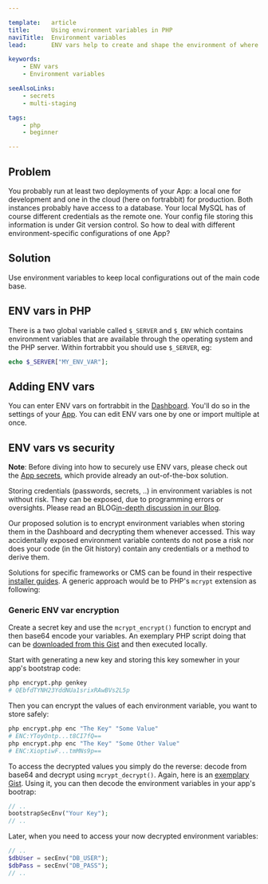 ```yaml
---

template:   article
title:      Using environment variables in PHP
naviTitle:  Environment variables
lead:       ENV vars help to create and shape the environment of where the code runs.

keywords:
    - ENV vars
    - Environment variables

seeAlsoLinks:
    - secrets
    - multi-staging

tags:
    - php
    - beginner

---
```


## Problem

You probably run at least two deployments of your App: a local one for development and one in the cloud (here on fortrabbit) for production. Both instances probably have access to a database. Your local MySQL has of course different credentials as the remote one. Your config file storing this information is under Git version control. So how to deal with different environment-specific configurations of one App?

## Solution

Use environment variables to keep local configurations out of the main code base.

## ENV vars in PHP

There is a two global variable called `$_SERVER` and `$_ENV` which contains environment variables that are available through the operating system and the PHP server. Within fortrabbit you should use `$_SERVER`, eg:

```php
echo $_SERVER["MY_ENV_VAR"];
```

## Adding ENV vars

You can enter ENV vars on fortrabbit in the [Dashboard](dashboard). You'll do so in the settings of your [App](app). You can edit ENV vars one by one or import multiple at once.

## ENV vars vs security

**Note**: Before diving into how to securely use ENV vars, please check out the [App secrets](secrets), which provide already an out-of-the-box solution.

Storing credentials (passwords, secrets, ..) in environment variables is not without risk. They can be exposed, due to programming errors or oversights. Please read an BLOG[in-depth discussion in our Blog](how-to-keep-a-secret).

Our proposed solution is to encrypt environment variables when storing them in the Dashboard and decrypting them whenever accessed. This way accidentally exposed environment variable contents do not pose a risk nor does your code (in the Git history) contain any credentials or a method to derive them.

Solutions for specific frameworks or CMS can be found in their respective [installer guides](/#install). A generic approach would be to PHP's `mcrypt` extension as following:

### Generic ENV var encryption

Create a secret key and use the `mcrypt_encrypt()` function to encrypt and then base64 encode your variables. An exemplary PHP script doing that can be [downloaded from this Gist](https://gist.github.com/ukautz/3573878af39e81c009fa) and then executed locally.

Start with generating a new key and storing this key somewher in your app's bootstrap code:

```bash
php encrypt.php genkey
# QEbfdTYNH23YddNUa1srixRAwBVs2L5p
```

Then you can encrypt the values of each environment variable, you want to store safely:

```bash
php encrypt.php enc "The Key" "Some Value"
# ENC:YToyOntp...t8CI7fQ==
php encrypt.php enc "The Key" "Some Other Value"
# ENC:XioptiwF...tmMNs9p==
```

To access the decrypted values you simply do the reverse: decode from base64 and decrypt using `mcrypt_decrypt()`. Again, here is an [exemplary Gist](https://gist.github.com/ukautz/0b430aafc7cc996fc946). Using it, you can then decode the environment variables in your app's bootrap:

```php
// ..
bootstrapSecEnv("Your Key");
// ..
```

Later, when you need to access your now decrypted environment variables:

```php
// ..
$dbUser = secEnv("DB_USER");
$dbPass = secEnv("DB_PASS");
// ..
```
